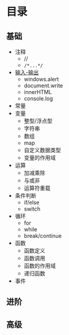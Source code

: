 # 目录

## 基础

- 注释
    - //
    - `/*...*/`
- [输入-输出](shu-ru-shu-chu.md)
    - windows.alert
    - document.write
    - innerHTML
    - console.log
- 常量
- 变量
    - 整型/浮点型
    - 字符串
    - 数组
    - map
    - 自定义数据类型
    - 变量的作用域
- 运算
    - 加减乘除
    - 与或非
    - 运算符重载
- 条件判断
    - if/else
    - switch
- 循环
    - for
    - while
    - break/continue
- 函数
    - 函数定义
    - 函数调用
    - 函数的作用域
    - 递归函数
- 事件

## 进阶



## 高级

